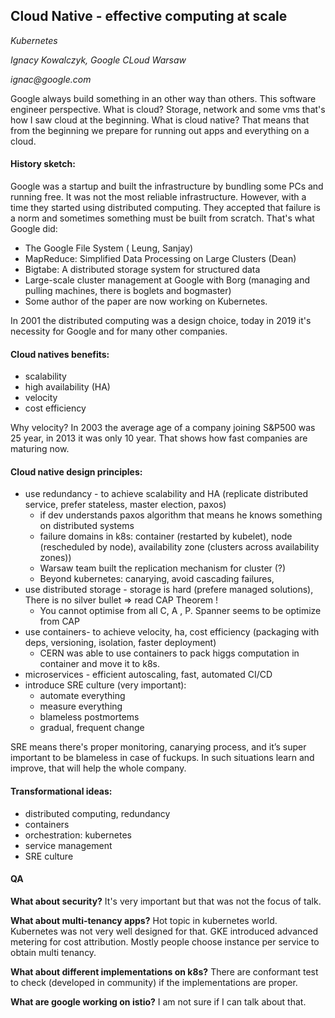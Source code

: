 ## Cloud Native - effective computing at scale
_Kubernetes_

_Ignacy Kowalczyk, Google CLoud Warsaw_

_ignac@google.com_

Google always build something in an other way than others. This software engineer perspective. 
What is cloud? Storage, network and some vms that's how I saw cloud at the beginning.
What is cloud native? That means that from the beginning we prepare for running out apps and everything on a cloud.

#### History sketch: 
Google was a startup and built the infrastructure by bundling some PCs and running free. It was not the most reliable infrastructure. However, with a time they started using distributed computing. They accepted that failure is a norm and sometimes something must be built from scratch. That's what Google did:

- The Google File System ( Leung, Sanjay)
- MapReduce: Simplified Data Processing on Large Clusters (Dean)
- Bigtabe: A distributed storage system for structured data
- Large-scale cluster management at Google with Borg (managing and pulling machines, there is boglets and bogmaster)
- Some author of the paper are now working on Kubernetes. 

In 2001 the distributed computing was a design choice, today in 2019 it's necessity for Google and for many other companies.

#### Cloud natives benefits: 
- scalability
- high availability (HA)
- velocity
- cost efficiency 

Why velocity? In 2003 the average age of a company joining S&P500 was 25 year, in 2013 it was only 10 year. That shows how fast companies are maturing now.


#### Cloud native design principles:
- use redundancy - to achieve scalability and HA (replicate distributed service, prefer stateless, master election, paxos)
    - if dev understands paxos algorithm that means he knows something on distributed systems
    - failure domains in k8s: container (restarted by kubelet), node (rescheduled by node), availability zone (clusters across availability zones))
    - Warsaw team built the replication mechanism for cluster (?)
    - Beyond kubernetes: canarying, avoid cascading failures, 
- use distributed storage - storage is hard (prefere managed solutions), There is no silver bullet => read CAP Theorem !
    - You cannot optimise from all C, A , P. Spanner seems to be optimize from CAP
- use containers- to achieve velocity, ha, cost efficiency (packaging with deps, versioning, isolation, faster deployment)
    - CERN was able to use containers to pack higgs computation in container and move it to k8s.
- microservices - efficient autoscaling, fast, automated CI/CD
- introduce SRE culture (very important):
    - automate everything
    - measure everything
    - blameless postmortems
    - gradual, frequent change

SRE means there's proper monitoring, canarying process, and it’s super important to be blameless in case of fuckups. In such situations learn and improve, that will help the whole company.

#### Transformational ideas:
- distributed computing, redundancy
- containers
- orchestration: kubernetes
- service management
- SRE culture

#### QA
**What about security?** It's very important but that was not the focus of talk.

**What about multi-tenancy apps?** Hot topic in kubernetes world. Kubernetes was not very well designed for that. GKE introduced advanced metering for cost attribution. Mostly people choose instance per service to obtain multi tenancy.

**What about different implementations on k8s?** There are conformant test to check (developed in community) if the implementations are proper.

**What are google working on istio?** I am not sure if I can talk about that.
